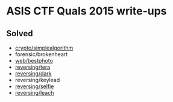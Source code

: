 # ASIS CTF Quals 2015 write-ups

## Solved

* [crypto/simplealgorithm](crypto/simplealgorithm)
* forensic/brokenheart
* [web/bestphoto](web/bestphoto)
* [reversing/tera](reversing/tera)
* [reversing/dark](reversing/dark)
* reversing/keylead
* [reversing/selfie](reversing/selfie)
* [reversing/leach](reversing/leach)
